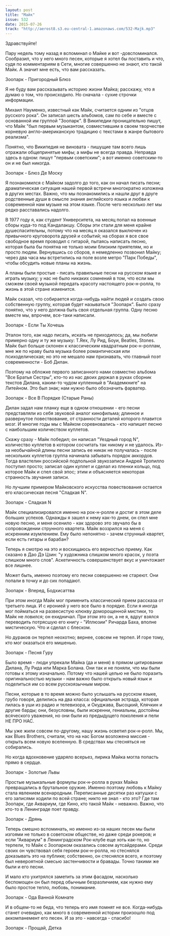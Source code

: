 ```yaml
---
layout: post
title: "Майк"
issue: 532
date: 2015-07-26
track: "http://aerost8.s3.eu-central-1.amazonaws.com/532-Majk.mp3"
---
```


Здравствуйте!

Пару недель тому назад я вспоминал о Майке и вот -довспоминался. Сообразил, что у него много песен, которые я хотел бы поставить и что, судя по комментариям в Сети, многие совершенно не знают, кто такой Майк. А значит мне есть, что вам рассказать.

Зоопарк - Пригородный Блюз

Я не буду вам рассказывать историю жизни Майка; расскажу, что я думаю о том, что происходило. Но сначала - сухие строчки информации.

Михаил Науменко, известный как Майк, считается одним из "отцов русского рока". Он записал шесть альбомов, сам по себе и вместе с основанной им группой "Зоопарк". В Википедии проницательно пишут, что Майк "был первым музыкантом, совместившим в своем творчестве корневую англо-американскую традицию с текстами в жанре бытового реализма".

Понятно, что Википедия не виновата - пишущие там всего лишь отражали общепринятые мифы; а мифы не всегда правда. Неправда здесь в одном: пишут "первым советским"; а вот именно советским-то он и не был никогда.

Зоопарк - Блюз Де Моску

Я познакомился с Майком задолго до того, как он начал писать песни; драматическая ситуация нашей первой встречи многократно изложена в других местах. Важно, что мы познакомились и нашли друг в друге родственные души в смысле знания английского языка и любви к современной нам музыке на этом языке. После чего несколько лет мы редко расставались надолго.

В 1977 году я, как студент Университета, на месяц попал на военные сборы куда-то под Кандалакшу. Сборы эти стали для меня крайне душеспасительны, потому что на месяц я оказался выключен из привычного круговорота друзей и событий; на сборах я все свое свободное время проводил с гитарой, пытаясь написать песню, которая была бы понятна не только моим близким приятелям, но и просто людям. Вернувшись со сборов, я немедленно позвонил Майку; через два часа мы встретились на поле возле метро "Парк Победы", чтобы обсудить новые планы на жизнь.

А планы были простые - писать правильные песни на русском языке и играть музыку; у нас не было никаких сомнений в том, что если мы сможем своей музыкой передать красоту настоящего рок-н-ролла, то жизнь в этой стране изменится.

Майк сказал, что собирается когда-нибудь найти людей и создать свою собственную группу, которая будет называться "Зоопарк". Было сразу понятно, что у него должна быть своя отдельная группа. Одну песню вместе мы, впрочем, все-таки написали.

Зоопарк - Если Ты Хочешь

Эталон того, как надо писать, искать не приходилось; да, мы любили примерно одну и ту же музыку: T.Rex, Лу Рид, Боуи, Beatles, Stones. Майк был больше склонен к классическим квадратным рок-н-роллам, мне же по нраву была музыка более романтическая или психоделическая; но это не мешало нам признавать, что главный поэт современности - Боб Дилан.

Поэтому на обложке первого записанного нами совместно альбома "Все Братья Сестры", кто-то из нас двоих держал в руках сборник текстов Дилана, каким-то чудом купленный в "Академкниге" на Литейном. Это был знак; нам нужно было обозначить фарватер.

Зоопарк - Все В Порядке (Старые Раны)

Дилан задал нам планку еще в одном отношении - его песни представляли из себя звуковой аналог кинофильма; длинное и развернутое повествование, от странности деталей которого плавится мозг. И многие годы мы с Майком соревновались - кто напишет песню с наибольшим количеством куплетов.

Скажу сразу - Майк победил; он написал "Уездный город N", количество куплетов в котором сосчитать так никому и не удалось. Из-за необычайной длины песни запись ее никак не получалась - после нескольких куплетов группа начинала забывать порядок аккордов. Тогда властелин российской подпольной звукозаписи Андрей Тропилло поступил просто; записал один куплет и сделал из пленки кольцо, под которое Майк и спел свой эпос; этим и объясняется некоторая странность звучания записи.

Но лучшим примером Майковского искусства повествования остается его классическая песня "Сладкая N".

Зоопарк - Сладкая N

Майк специализировался именно на рок-н-ролле и достиг в этом деле больших успехов. Однажды я зашел к нему как-то днем, он спел мне новую песню, и меня осенило - как здорово это звучало бы в сопровождении струнного квартета. Майк воззрился на меня с искренним изумлением. Ему было непонятно - зачем струнный квартет, если есть гитары и барабан?

Теперь я смотрю на это и восхищаюсь его верностью приему. Как сказано в Дао Дэ Цзин: "у художника слишком много красок, у поэта слишком много слов". Аскетичность совершенствует вкус и уничтожает все лишнее.

Может быть, именно поэтому его песни совершенно не стареют. Они попали в точку и до сих попадают.

Зоопарк - Вперед, Бодхисаттва

При этом иногда Майк мог применить классический прием рассказа от третьего лица. И с иронией у него все было в порядке. Если я иногда мог пойматься на развесистую клюкву доморощенной мистики, то Майк не ловился; он ехидничал. При этом это он, а не я, вдруг взялся переводить потрясшую его книгу - "Иллюзии" Ричарда Баха, вполне мистическую. Что и сделал с блеском.

Но дураков он терпел неохотно; вернее, совсем не терпел. И горе тому, кто мог оказаться его мишенью.

Зоопарк - Песня Гуру

Было время - люди упрекали Майка (да и меня) в прямом цитировании Дилана, Лу Рида или Марка Болана. Они так и не поняли, что мы были готовы к этому изначально. Потому что нашей целью не было поразить оригинальностью музыки - нам важно было открыть новый язык и поделиться им со всем русскоязычным миром.

Песни, которые в то время можно было услышать на русском языке, грубо говоря, делились на два класса: официальная эстрада, которая лилась в уши из радио и телевизора, и Окуджава, Высоцкий, Клячкин и другие барды; они, безусловны, были искренни, гениальны, достойны всяческого уважения, но они были из предыдущего поколения и пели НЕ ПРО НАС.

Мы уже жили совсем по-другому, нашу жизнь осветил рок-н-ролл. Мы, как Blues Brothers, считали, что на нас Богом возложена миссия - открыть всем новую вселенную. В средствах мы стесняться не собирались.

Но когда вдохновение ударяло всерьез, лирика Майка могла попасть прямо в сердце.

Зоопарк - Золотые Львы

Простые музыкальные формулы рок-н-ролла в руках Майка превращались в брутальное оружие. Именно поэтому любовь к Майку стала явлением всенародным. Переписанные десятки раз катушки с его записями ходили по всей стране; никто не знал - кто это? Где там Зоопарк, где Аквариум, где Кино, кто такой Майк - неважно. Важно, что кто-то в Ленинграде поет правду.

Зоопарк - Дрянь

Теперь смешно вспоминать, но именно из-за наших песен мы были изгоями не только в советском обществе, но даже среди рокеров; и если "Аквариум" в Ленинградском Рок-клубе еще хоть как-то, но терпели, то Майк с Зоопарком оказались совсем аутсайдерами. Среди своих он чувствовал себя героем рок-н-ролла, но стеснялся доказывать это на публике; собственно, он стеснялся всего, и поэтому был невероятной смесью застенчивости и бравады. Точно такими же были и его песни.

И мало кто ухитрялся заметить за этим фасадом, насколько беспомощен он был перед обычным безразличием, как нужно ему было простое тепло, любовь, понимание.

Зоопарк - Ода Ванной Комнате

И в общем-то не беда, что теперь его имя помнят не все. Когда-нибудь станет очевидно, как много в современной истории произошло под аккомпанемент его песен. И за это - навсегда - спасибо!

Зоопарк - Прощай, Детка
